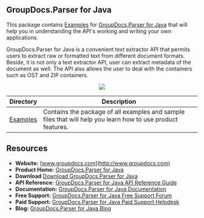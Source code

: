 ## GroupDocs.Parser for Java

This package contains [Examples](https://github.com/groupdocs-parser/GroupDocs.Parser-for-Java/tree/master/Examples) for [GroupDocs.Parser for Java](https://products.groupdocs.com/parser/java) that will help you in understanding the API's working and writing your own applications.

GroupDocs.Parser for Java is a convenient text extractor API that permits users to extract raw or formatted text from different document formats. Beside, it is not only a text extractor API, user can extract metadata of the document as well. The API also allows the user to deal with the containers such as OST and ZIP containers.

<p align="center">

  <a title="Download complete GroupDocs.Parser for Java source code" href="https://codeload.github.com/groupdocs-parser/GroupDocs.Parser-for-Java/zip/master">
	<img src="https://raw.github.com/AsposeExamples/java-examples-dashboard/master/images/downloadZip-Button-Large.png" />
  </a>
</p>

Directory | Description
--------- | -----------
[Examples](https://github.com/groupdocs-parser/GroupDocs.Parser-for-Java/tree/master/Examples)  | Contains the package of all examples and sample files that will help you learn how to use product features. 
## Resources

+ **Website:** [www.groupdocs.com](http://www.groupdocs.com)
+ **Product Home:** [GroupDocs.Parser for Java](https://products.groupdocs.com/parser/java)
+ **Download** [Download GroupDocs.Parser for Java](https://artifact.groupdocs.com/repo/com/groupdocs/groupdocs-parser/)
+ **API Reference:** [GroupDocs.Parser for Java API Reference Guide](https://apireference.groupdocs.com/java/parser)
+ **Documentation:** [GroupDocs.Parser for Java Documentation](https://docs.groupdocs.com/display/parserjava/Home)
+ **Free Support:** [GroupDocs.Parser for Java Free Support Forum](https://forum.groupdocs.com/c/parser)
+ **Paid Support:** [GroupDocs.Parser for Java Paid Support Helpdesk](https://helpdesk.groupdocs.com/)
+ **Blog:** [GroupDocs.Parser for Java Blog](https://blog.groupdocs.com/category/groupdocs-parser-product-family/)
